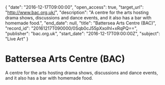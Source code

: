 {
  "date": "2016-12-17T09:00:00", 
  "open_access": true, 
  "target_url": "http://www.bac.org.uk/", 
  "description": "A centre for the arts hosting drama shows, discussions and dance events, and it also has a bar with homemade food.", 
  "end_date": null, 
  "title": "Battersea Arts Centre (BAC)", 
  "record_id": "20161217T090000/0Sqb0cJ55pXxoIhI+xRqPQ==", 
  "publisher": "bac.org.uk", 
  "start_date": "2016-12-17T09:00:00Z", 
  "subject": "Live Art"
}

# Battersea Arts Centre (BAC)

A centre for the arts hosting drama shows, discussions and dance events, and it also has a bar with homemade food.